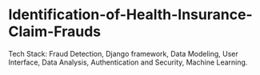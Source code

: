 # Identification-of-Health-Insurance-Claim-Frauds
Tech Stack: Fraud Detection, Django framework, Data Modeling, User Interface, Data Analysis,  Authentication and Security, Machine Learning.
